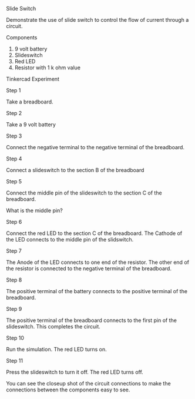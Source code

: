 Slide Switch

Demonstrate the use of slide switch to control the flow of current through a circuit.

Components

1. 9 volt battery
2. Slideswitch
3. Red LED
4. Resistor with 1 k ohm value

Tinkercad Experiment

Step 1

Take a breadboard.

Step 2

Take a 9 volt battery

Step 3

Connect the negative terminal to the negative terminal of the breadboard.

Step 4

Connect a slideswitch to the section B of the breadboard

Step 5

Connect the middle pin of the slideswitch to the section C of the breadboard.

What is the middle pin?

Step 6

Connect the red LED to the section C of the breadboard. The Cathode of the LED connects to the middle pin of the slidswitch.

Step 7

The Anode of the LED connects to one end of the resistor. The other end of the resistor is connected to the negative terminal of the breadboard.

Step 8

The positive terminal of the battery connects to the positive terminal of the breadboard.

Step 9

The positive terminal of the breadboard connects to the first pin of the slideswitch. This completes the circuit.

Step 10

Run the simulation. The red LED turns on.

Step 11

Press the slideswitch to turn it off. The red LED turns off.

You can see the closeup shot of the circuit connections to make the connections between the components easy to see.


